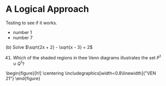 # A Logical Approach

Testing to see if it works.
- number 1
- number 7

(b) Solve $\sqrt{2x + 2} - \sqrt{x - 3} = 2$

41. Which of the shaded regions in thee Venn
diagrams illustrates the set $P^{1} \cup Q^{1}$?

\begin{figure}[h!]
	\centering
	\includegraphics[width=0.8\linewidth]{"VEN 21"}
\end{figure}
